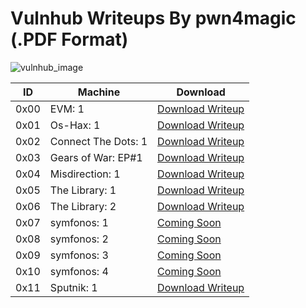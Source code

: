 # Vulnhub Writeups By pwn4magic (.PDF Format)

![vulnhub_image](https://miro.medium.com/max/790/1*3cWQAzxwQovMO3E6bR3xQA.png)

ID | Machine | Download
---- | ---- | ----
0x00 | EVM: 1 | [Download Writeup](#)
0x01 | Os-Hax: 1 | [Download Writeup](#)
0x02 | Connect The Dots: 1 | [Download Writeup](#)
0x03 | Gears of War: EP#1 | [Download Writeup](#)
0x04 | Misdirection: 1 | [Download Writeup](#)
0x05 | The Library: 1 | [Download Writeup](#)
0x06 | The Library: 2 | [Download Writeup](#)
0x07 | symfonos: 1 | [Coming Soon](#)
0x08 | symfonos: 2 | [Coming Soon](#)
0x09 | symfonos: 3 | [Coming Soon](#)
0x10 | symfonos: 4 | [Coming Soon](#)
0x11 | Sputnik: 1 | [Download Writeup](#)
